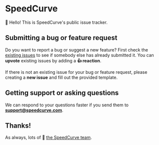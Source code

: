 # SpeedCurve

👋 Hello! This is SpeedCurve's public issue tracker.

## Submitting a bug or feature request

Do you want to report a bug or suggest a new feature? First check the [existing issues](https://github.com/SpeedCurve-Metrics/SpeedCurve/issues) to see if somebody else has already submitted it. You can **upvote** existing issues by adding a **:+1: reaction**.

If there is not an existing issue for your bug or feature request, please creating a **new issue** and fill out the provided template.

## Getting support or asking questions

We can respond to your questions faster if you send them to **support@speedcurve.com**.

## Thanks!

As always, lots of 💜 [the SpeedCurve team](https://speedcurve.com/about/).
